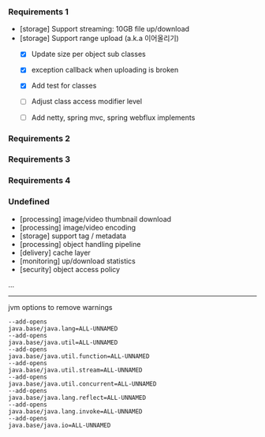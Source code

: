 ### Requirements 1
- [storage] Support streaming: 10GB file up/download
- [storage] Support range upload (a.k.a 이어올리기) 
    - [x] Update size per object sub classes 
    - [x] exception callback when uploading is broken
    - [x] Add test for classes
    - [ ] Adjust class access modifier level
    - [ ] Add netty, spring mvc, spring webflux implements
 
 
### Requirements 2
### Requirements 3
### Requirements 4


### Undefined 
- [processing] image/video thumbnail download
- [processing] image/video encoding
- [storage] support tag / metadata
- [processing] object handling pipeline 
- [delivery] cache layer
- [monitoring] up/download statistics 
- [security] object access policy  

...


---

jvm options to remove warnings
```
--add-opens
java.base/java.lang=ALL-UNNAMED
--add-opens
java.base/java.util=ALL-UNNAMED
--add-opens
java.base/java.util.function=ALL-UNNAMED
--add-opens
java.base/java.util.stream=ALL-UNNAMED
--add-opens
java.base/java.util.concurrent=ALL-UNNAMED
--add-opens
java.base/java.lang.reflect=ALL-UNNAMED
--add-opens
java.base/java.lang.invoke=ALL-UNNAMED
--add-opens
java.base/java.io=ALL-UNNAMED
```